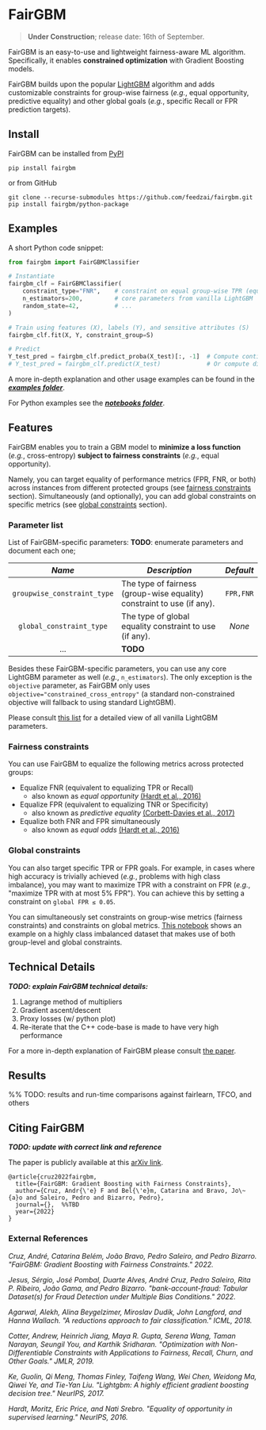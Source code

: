 # FairGBM

> **Under Construction**; release date: 16th of September.

FairGBM is an easy-to-use and lightweight fairness-aware ML algorithm.
Specifically, it enables **constrained optimization** with Gradient Boosting models.

FairGBM builds upon the popular [LightGBM](https://github.com/microsoft/LightGBM) algorithm and adds customizable
constraints for group-wise fairness (_e.g._, equal opportunity, predictive equality) and other global goals (_e.g._,
specific Recall or FPR prediction targets).

## Install

FairGBM can be installed from [PyPI](https://pypi.org/project/fairgbm/) <!-- TODO: FairGBM pypi link -->

```pip install fairgbm```

or from GitHub

```
git clone --recurse-submodules https://github.com/feedzai/fairgbm.git
pip install fairgbm/python-package
```

## Examples

A short Python code snippet:
```python
from fairgbm import FairGBMClassifier

# Instantiate
fairgbm_clf = FairGBMClassifier(
    constraint_type="FNR",    # constraint on equal group-wise TPR (equal opportunity)
    n_estimators=200,         # core parameters from vanilla LightGBM
    random_state=42,          # ...
)

# Train using features (X), labels (Y), and sensitive attributes (S)
fairgbm_clf.fit(X, Y, constraint_group=S)

# Predict
Y_test_pred = fairgbm_clf.predict_proba(X_test)[:, -1]  # Compute continuous class probabilities (recommended)
# Y_test_pred = fairgbm_clf.predict(X_test)             # Or compute discrete class predictions
```

A more in-depth explanation and other usage examples can be found in the [**_examples folder_**](/examples).

For Python examples see the [**_notebooks folder_**](/examples/FairGBM-python-notebooks).


## Features

FairGBM enables you to train a GBM model to **minimize a loss function** (_e.g._, cross-entropy) **subject to fairness 
constraints** (_e.g._, equal opportunity).

Namely, you can target equality of performance metrics (FPR, FNR, or both) across instances from different protected groups (see [fairness constraints](#fairness-constraints) section).
Simultaneously (and optionally), you can add global constraints on specific metrics (see [global constraints](#global-constraints) section).

### Parameter list

List of FairGBM-specific parameters:
**TODO**: enumerate parameters and document each one;

| _Name_ | _Description_ | _Default_ |
|:------:|---------------|:---------:|
| `groupwise_constraint_type` | The type of fairness (group-wise equality) constraint to use (if any). | `FPR,FNR` |
| `global_constraint_type` | The type of global equality constraint to use (if any). | _None_ |
| ... | **TODO** |

Besides these FairGBM-specific parameters, you can use any core LightGBM parameter as well (_e.g._, 
`n_estimators`). The only exception is the `objective` parameter, as FairGBM only uses 
`objective="constrained_cross_entropy"` (a standard non-constrained objective will fallback to using standard LightGBM).

Please consult [this list](https://lightgbm.readthedocs.io/en/latest/Parameters.html#core-parameters) for a detailed 
view of all vanilla LightGBM parameters.


### Fairness constraints

You can use FairGBM to equalize the following metrics across protected groups:
- Equalize FNR (equivalent to equalizing TPR or Recall)
    - also known as _equal opportunity_ [(Hardt et al., 2016)](#external-references)
- Equalize FPR (equivalent to equalizing TNR or Specificity)
    - also known as _predictive equality_ [(Corbett-Davies et al., 2017)](#external-references)
- Equalize both FNR and FPR simultaneously
    - also known as _equal odds_ [(Hardt et al., 2016)](#external-references)

<!--
Take the following hypothetical example:

If you're training an algorithm to predict mortgage defaults, a valuable fairness criterion may be equalizing FPR 
among people from different ethnicities.
This ensures that for two people that will successfully repay their loans, their likelihood of being wrongly denied
access to credit is the same regardless of ethnicity.
This is known as a _punitive_ setting, as a positive prediction (predicted to default) leads to a negative outcome
(loan application denied).

Conversely, if you're training an ML model in an _assistive_ setting (_i.e._, a positive prediction leads to a 
positive outcome for the person), you may want to target equalizing FNR.
-->

### Global constraints

You can also target specific TPR or FPR goals.
For example, in cases where high accuracy is trivially achieved (_e.g._, problems with high class imbalance),
you may want to maximize TPR with a constraint on FPR (_e.g._, "maximize TPR with at most 5% FPR").
You can achieve this by setting a constraint on `global FPR ≤ 0.05`.

You can simultaneously set constraints on group-wise metrics (fairness constraints) and constraints on global metrics.
[This notebook](/examples/FairGBM-python-notebooks) shows an example on a highly class imbalanced dataset that makes use of both group-level and global constraints.


## Technical Details

_**TODO: explain FairGBM technical details:**_
1. Lagrange method of multipliers
2. Gradient ascent/descent
3. Proxy losses (w/ python plot)
4. Re-iterate that the C++ code-base is made to have very high performance

For a more in-depth explanation of FairGBM please consult [the paper](#citing-fairgbm).


## Results

%% TODO: results and run-time comparisons against fairlearn, TFCO, and others


## Citing FairGBM
_**TODO: update with correct link and reference**_

The paper is publicly available at this [arXiv link](https://arxiv.org/abs/2103.12715).

```
@article{cruz2022fairgbm,
  title={FairGBM: Gradient Boosting with Fairness Constraints},
  author={Cruz, Andr{\'e} F and Bel{\'e}m, Catarina and Bravo, Jo\~{a}o and Saleiro, Pedro and Bizarro, Pedro},
  journal={},  %%TBD
  year={2022}
}
```

### External References

[comment]: <> (FairGBM)
_Cruz, André, Catarina Belém, João Bravo, Pedro Saleiro, and Pedro Bizarro. "FairGBM: Gradient Boosting with Fairness Constraints." 2022._

[comment]: <> (Account-opening fraud dataset)
_Jesus, Sérgio, José Pombal, Duarte Alves, André Cruz, Pedro Saleiro, Rita P. Ribeiro, João Gama, and Pedro Bizarro. "bank-account-fraud: Tabular Dataset(s) for Fraud Detection under Multiple Bias Conditions." 2022._

[comment]: <> (Fairlearn)
_Agarwal, Alekh, Alina Beygelzimer, Miroslav Dudík, John Langford, and Hanna Wallach. "A reductions approach to fair classification." ICML, 2018._

[comment]: <> (TensorFlow constrained optimization)
_Cotter, Andrew, Heinrich Jiang, Maya R. Gupta, Serena Wang, Taman Narayan, Seungil You, and Karthik Sridharan. "Optimization with Non-Differentiable Constraints with Applications to Fairness, Recall, Churn, and Other Goals." JMLR, 2019._

[comment]: <> (LightGBM)
_Ke, Guolin, Qi Meng, Thomas Finley, Taifeng Wang, Wei Chen, Weidong Ma, Qiwei Ye, and Tie-Yan Liu. "Lightgbm: A highly efficient gradient boosting decision tree." NeurIPS, 2017._

[comment]: <> (Equality of opportunity)
_Hardt, Moritz, Eric Price, and Nati Srebro. "Equality of opportunity in supervised learning." NeurIPS, 2016._
